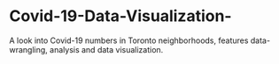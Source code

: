 # Covid-19-Data-Visualization-
A look into Covid-19 numbers in Toronto neighborhoods, features data-wrangling, analysis and data visualization. 
